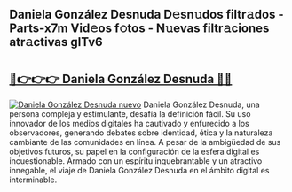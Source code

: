 ## Daniela González Desnuda D𝚎sn𝚞dos filtr𝚊dos - Parts-x7m Vid𝚎os f𝚘tos - N𝚞evas filtr𝚊ciones atr𝚊ctivas glTv6

# <h2><a href="http://mb6r7p.tromn.icu/?c=Daniela+Gonz%c3%a1lez+Desnuda">🔗👉👉👉 Daniela González Desnuda 🔗🔗</a></h2>

[![Daniela González Desnuda nuevo](https://i.imgur.com/pEAQMta.gif)](http://mb6r7p.tromn.icu/?c=Daniela+Gonz%c3%a1lez+Desnuda)
Daniela González Desnuda, una persona compleja y estimulante, desafía la definición fácil. Su uso innovador de los medios digitales ha cautivado y enfurecido a los observadores, generando debates sobre identidad, ética y la naturaleza cambiante de las comunidades en línea. A pesar de la ambigüedad de sus objetivos futuros, su papel en la configuración de la esfera digital es incuestionable. Armado con un espíritu inquebrantable y un atractivo innegable, el viaje de Daniela González Desnuda en el ámbito digital es interminable.
